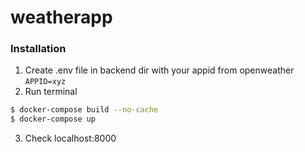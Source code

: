 # weatherapp

### Installation

1. Create .env file in backend dir with your appid from openweather `APPID=xyz`
2. Run terminal
```sh
$ docker-compose build --no-cache
$ docker-compose up
```

3. Check localhost:8000 